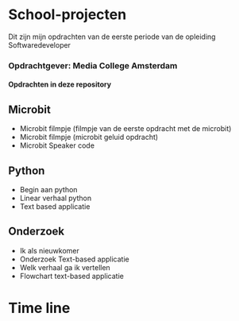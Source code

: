 # School-projecten
Dit zijn mijn opdrachten van de eerste periode van de opleiding Softwaredeveloper
### Opdrachtgever: Media College Amsterdam
#### Opdrachten in deze repository
## Microbit
- Microbit filmpje (filmpje van de eerste opdracht met de microbit)
- Microbit filmpje (microbit geluid opdracht)
- Microbit Speaker code
## Python
- Begin aan python
- Linear verhaal python
- Text based applicatie
## Onderzoek
- Ik als nieuwkomer
- Onderzoek Text-based applicatie
- Welk verhaal ga ik vertellen
- Flowchart text-based applicatie


# Time line
### 
